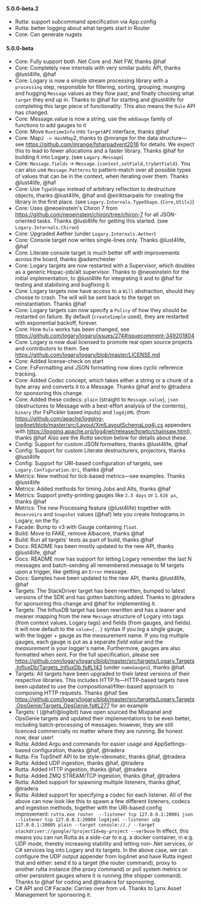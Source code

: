 #### 5.0.0-beta.2
* Rutta: support subcommand specification via App.config
* Rutta: better logging about what targets start in Router
* Core: Can generate nugets

#### 5.0.0-beta
* Core: Fully support both .Net Core and .Net FW, thanks @haf
* Core: Completely new internals with very similar public API, thanks @lust4life, @haf
* Core: Logary is now a simple stream processing library with a `processing` step, responsible for filtering, sorting, grouping, munging and hugging `Message` values as they flow past, and finally choosing what `target` they end up in. Thanks to @haf for starting and @lust4life for completing this large piece of functionality. This also means the `Rule` API has changed.
* Core: Message.value is now a string, use the `addGauge` family of functions to add gauges to it
* Core: Move `RuntimeInfo` into `TargetAPI` interface, thanks @haf
* Core: Map`2 -> HashMap`2, thanks to @mrange for the data structure—see https://github.com/mrange/fsharpadvent2016 for details. We expect this to lead to fewer allocations and a faster library. Thanks @haf for building it into Logary. (see `Logary.Message`)
* Core: `Message.fields` -> `Message.{context,setField,tryGetField}`. You can also use `Message.Patterns` to pattern-match over all possible types of values that can be in the context, when iterating over them. Thanks @lust4life, @haf
* Core: Use `TypeShape` instead of arbitrary reflection to destructure objects, thanks @lust4life, @haf and @eiriktsarpalis for creating the library in the first place. (see `Logary.Internals.TypeShape.{Core,Utils}`)
* Core: Uses @neoeinstein's Chiron 7 from https://github.com/neoeinstein/chiron/tree/chiron-7 for all JSON-oriented tasks. Thanks @lust4life for getting this started. (see `Logary.Internals.Chiron`)
* Core: Upgraded Aether (under `Logary.Internals.Aether`)
* Core: Console target now writes single-lines only. Thanks @lust4life, @haf
* Core: Literate console target is much better off with improvements across the board, thanks @adamchester
* Core: Logary targets are now restarted with a Supervisor, which doubles as a generic Hopac-job/alt supervisor. Thanks to @neoeinstein for the initial implementation, to @lust4life for integrating it and to @haf for testing and stabilising and bugfixing it.
* Core: Logary targets now have access to a `Will` abstraction, should they choose to crash. The will will be sent back to the target on reinstantiation. Thanks @haf
* Core: Logary targets can now specify a `Policy` of how they should be restarted on failure. By default (`createSimple` used), they are restarted with exponential backoff, forever.
* Core: How `Rule` works has been changed, see https://github.com/logary/logary/issues/274#issuecomment-349201804
* Core: Logary is now dual licensed to promote real open source projects and contributors to them. See https://github.com/logary/logary/blob/master/LICENSE.md
* Core: Added license-check on start
* Core: FsFormatting and JSON formatting now does cyclic reference tracking.
* Core: Added *Codec* concept, which takes either a string or a chunk of a byte array and converts it to a Message. Thanks @haf and to @tradera for sponsoring this change.
* Core: Added these codecs: `plain` (straight to `Message.value`), `json` (destructures to Message with a best-effort analysis of the contents), `binary` (for FsPickler based inputs) and `log4jXML` (from https://github.com/apache/logging-log4net/blob/master/src/Layout/XmlLayoutSchemaLog4j.cs appenders with https://logging.apache.org/log4net/release/howto/chainsaw.html), thanks @haf Also see the *Rutta* section below for details about these.
* Config: Support for custom JSON formatters, thanks @lust4life, @haf
* Config: Support for custom Literate destructurers, projectors, thanks @lust4life
* Config: Support for URI-based configuration of targets, see `Logary.Configuration.Uri`, thanks @haf
* Metrics: New method for tick-based metrics—see examples. Thanks @lust4life
* Metrics: Added methods for timing Jobs and Alts, thanks @haf
* Metrics: Support pretty-printing gauges like `2.3 days` or `1.616 µs`, thanks @haf
* Metrics: The new Processing feature (@lust4life) together with `Reservoirs` and `Snapshot` values (@haf) lets you create histograms in Logary, on the fly.
* Facade: Bump to v3 with Gauge containing `float`.
* Build: Move to FAKE, remove Albacore, thanks @haf
* Build: Run all targets' tests as part of build, thanks @haf
* Docs: README has been mostly updated to the new API, thanks @lust4life, @haf
* Docs: README now has support for letting Logary remember the last N messages and batch-sending all remembered message to M targets upon a trigger, like getting an `Error` message.
* Docs: Samples have been updated to the new API, thanks @lust4life, @haf
* Targets: The StackDriver target has been rewritten, bumped to latest versions of the SDK and has gotten batching added. Thanks to @tradera for sponsoring this change and @haf for implementing it.
* Targets: The InfluxDB target has been rewritten and has a leaner and meaner mapping from the new `Message` structure of Logary into tags (from context values, Logary tags) and fields (from gauges, and fields). It will now default to the `value={..}` syntax if you log a single gauge, with the logger + gauge as the measurement name. If you log multiple gauges, each gauge is put as a separate *field value* and the *measurement* is your logger's name. Furthermore, gauges are also formatted when sent. For the full specification, please see https://github.com/logary/logary/blob/master/src/targets/Logary.Targets.InfluxDb/Targets_InfluxDb.fs#L143 (under `nameGauges`), thanks @haf.
* Targets: All targets have been upgraded to their latest versions of their respective libraries. This includes HTTP.fs—HTTP-based targets have been updated to use the compositional/filter-based approach to composing HTTP requests. Thanks @haf See https://github.com/logary/logary/blob/master/src/targets/Logary.Targets.OpsGenie/Targets_OpsGenie.fs#L277 for an example
* Targets: I (@haf/@logibit) have open sourced the Mixpanel and OpsGenie targets and updated their implementations to be even better, including batch-processing of messages: however, they are still licenced commercially no matter where they are running. Be honest now, dear user!
* Rutta: Added Argu and commands for easier usage and AppSettings-based configuration, thanks @haf, @tradera
* Rutta: Fix TopShelf API to be style-ideomatic, thanks @haf, @tradera
* Rutta: Added UDP ingestion, thanks @haf, @tradera
* Rutta: Added HTTP ingestion, thanks @haf, @tradera
* Rutta: Added ZMQ STREAM/TCP ingestion, thanks @haf, @tradera
* Rutta: Added support for spawning multiple listeners, thanks @haf, @tradera
* Rutta: Added support for specifying a codec for each listener. All of the above can now look like this to spawn a few different listeners, codecs and ingestion methods, together with the URI-based config improvement: `rutta.exe router  --listener tcp 127.0.0.1:20001 json --listener tcp 127.0.0.1:20004 log4jxml --listener udp 127.0.0.1:20005 plain --target console://./ --target stackdriver://google/?projectId=my-project --verbose` In effect, this means you can run Rutta as a side-car to e.g. a docker container, in e.g. UDP mode, thereby increasing stability and letting non-.Net services, or C# services log into Logary and its targets. In the above case, we can configure the UDP output appender from log4net and have Rutta ingest that and either: send it to a target (the router command), proxy to another rutta instance (the proxy command) or poll system metrics or other persistent gauges where it is running (the shipper command). Thanks to @haf for coding and @tradera for sponsoring.
* C# API and C# Facade: Carries over from v4. Thanks to Lynx Asset Management for sponsoring it.
